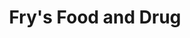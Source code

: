 ---
title: "Fry's Food and Drug"
url: /chandler/frys-food-and-drug-west-ray-road/
shop: Supermarkt
---